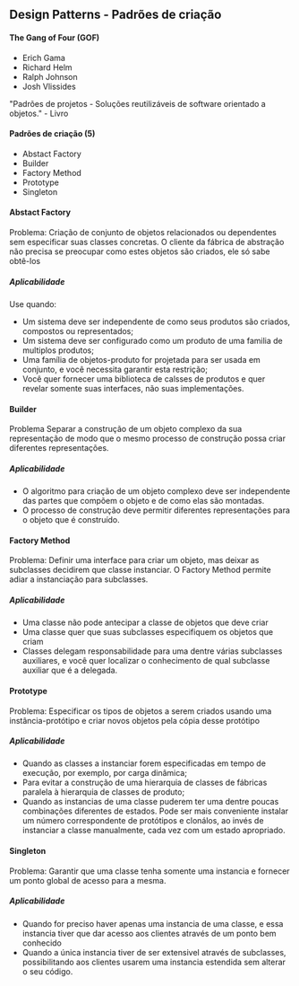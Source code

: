 ## Design Patterns - Padrões de criação

#### The Gang of Four (GOF)

- Erich Gama
- Richard Helm
- Ralph Johnson
- Josh Vlissides

"Padrões de projetos - Soluções reutilizáveis de software orientado a objetos." - Livro

#### Padrões de criação (5) 
- Abstact Factory 
- Builder 
- Factory Method 
- Prototype 
- Singleton


#### Abstact Factory
Problema:
Criação de conjunto de objetos relacionados ou dependentes sem especificar suas classes concretas.
O cliente da fábrica de abstração não precisa se preocupar como estes objetos são criados, ele só sabe obtê-los

##### Aplicabilidade
Use quando:
- Um sistema deve ser independente de como seus produtos são criados, compostos ou representados;
- Um sistema deve ser configurado como um produto de uma familia de multiplos produtos;
- Uma família de objetos-produto for projetada para ser usada em conjunto, e você necessita garantir esta restrição;
- Você quer fornecer uma biblioteca de calsses de produtos e quer revelar somente suas interfaces, não suas implementações.

####  Builder
Problema
Separar a construção de um objeto complexo da sua representação de modo que o mesmo processo de construção possa criar diferentes representações.

##### Aplicabilidade
- O algoritmo para criação de um objeto complexo deve ser independente das partes que compõem o objeto e de como elas são montadas.
- O processo de construção deve permitir diferentes representações para o objeto que é construído.

#### Factory Method
Problema: Definir uma interface para criar um objeto, mas deixar as subclasses decidirem que classe instanciar.
O Factory Method permite adiar a instanciação para subclasses.
##### Aplicabilidade
- Uma classe não pode antecipar a classe de objetos que deve criar
- Uma classe quer que suas subclasses especifiquem os objetos que criam
- Classes delegam responsabilidade para uma dentre várias subclasses auxiliares, e você quer localizar o conhecimento de qual subclasse auxiliar que é a delegada.


#### Prototype
Problema: Especificar os tipos de objetos a serem criados usando uma instância-protótipo e criar novos objetos pela cópia desse protótipo
##### Aplicabilidade
- Quando as classes a instanciar forem especificadas em tempo de execução, por exemplo, por carga dinâmica;
- Para evitar a construção de uma hierarquia de classes de fábricas paralela à hierarquia de classes de produto;
- Quando as instancias de uma classe puderem ter uma dentre poucas combinações diferentes de estados. Pode ser mais conveniente instalar um número correspondente de protótipos e clonálos, ao invés de instanciar a classe manualmente, cada vez com um estado apropriado.

#### Singleton
Problema: Garantir que uma classe tenha somente uma instancia e fornecer um ponto global de acesso para a mesma.
##### Aplicabilidade
- Quando for preciso haver apenas uma instancia de uma classe, e essa instancia tiver que dar acesso aos clientes através de um ponto bem conhecido
- Quando a única instancia tiver de ser extensivel através de subclasses, possibilitando aos clientes usarem uma instancia estendida sem alterar o seu código.